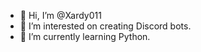 - 👋 Hi, I’m @Xardy011
- 👀 I’m interested on creating Discord bots.
- 🌱 I’m currently learning Python.

<!---
Xardy011/Xardy011 is a ✨ special ✨ repository because its `README.md` (this file) appears on your GitHub profile.
You can click the Preview link to take a look at your changes.
--->
